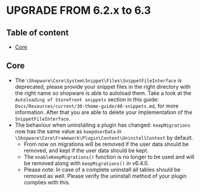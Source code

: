 UPGRADE FROM 6.2.x to 6.3
=======================

Table of content
----------------

* [Core](#core)

Core
----

* The `\Shopware\Core\System\Snippet\Files\SnippetFileInterface` is deprecated, please provide your snippet files in the right directory with the right name so shopware is able to autoload them.
Take a look at the `Autoloading of Storefront snippets` section in this guide: `Docs/Resources/current/30-theme-guide/40-snippets.md`, for more information.
After that you are able to delete your implementation of the `SnippetFileInterface`.
* The behaviour when uninstalling a plugin has changed: `keepMigrations` now has the same value as `keepUserData` in `\Shopware\Core\Framework\Plugin\Context\UninstallContext` by default.
    * From now on migrations will be removed if the user data should be removed, and kept if the user data should be kept.
    * The `enableKeepMigrations()` function is no longer to be used and will be removed along with `keepMigrations()` in v6.4.0.
    * Please note: In case of a complete uninstall all tables should be removed as well. Please verify the uninstall method of your plugin complies with this.
